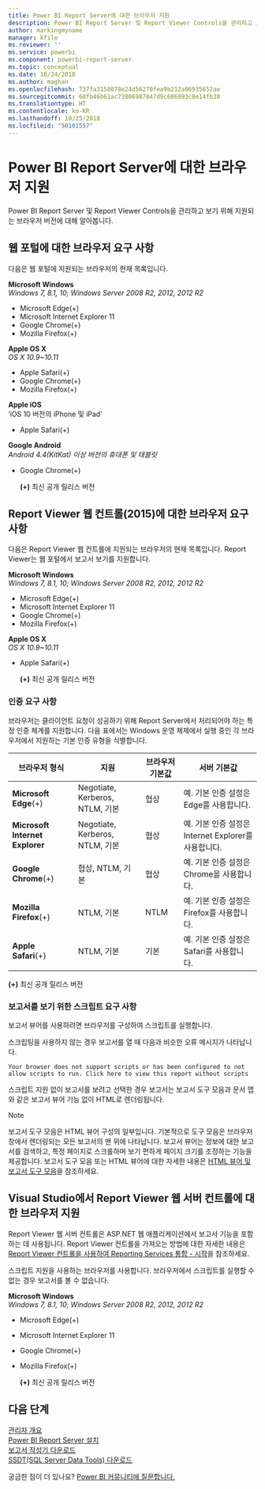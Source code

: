 ```yaml
---
title: Power BI Report Server에 대한 브라우저 지원
description: Power BI Report Server 및 Report Viewer Controls을 관리하고 보기 위해 지원되는 브라우저 버전에 대해 알아봅니다.
author: markingmyname
manager: kfile
ms.reviewer: ''
ms.service: powerbi
ms.component: powerbi-report-server
ms.topic: conceptual
ms.date: 10/24/2018
ms.author: maghan
ms.openlocfilehash: 737fa3158078e24d56270fea9b212a06935652ae
ms.sourcegitcommit: 60fb46b61ac73806987847d9c606993c0e14fb30
ms.translationtype: HT
ms.contentlocale: ko-KR
ms.lasthandoff: 10/25/2018
ms.locfileid: "50101557"
---
```

# <a name="browser-support-for-power-bi-report-server"></a>Power BI Report Server에 대한 브라우저 지원
Power BI Report Server 및 Report Viewer Controls을 관리하고 보기 위해 지원되는 브라우저 버전에 대해 알아봅니다.

## <a name="browser-requirements-for-the-web-portal"></a>웹 포털에 대한 브라우저 요구 사항
다음은 웹 포털에 지원되는 브라우저의 현재 목록입니다.

**Microsoft Windows**  
*Windows 7, 8.1, 10; Windows Server 2008 R2, 2012, 2012 R2*

* Microsoft Edge(+)
* Microsoft Internet Explorer 11
* Google Chrome(+)
* Mozilla Firefox(+)

**Apple OS X**  
*OS X 10.9~10.11*

* Apple Safari(+)
* Google Chrome(+)
* Mozilla Firefox(+)

**Apple iOS**  
‘iOS 10 버전의 iPhone 및 iPad’

* Apple Safari(+)

**Google Android**  
*Android 4.4(KitKat) 이상 버전의 휴대폰 및 태블릿*

* Google Chrome(+)
  
  **(+)** 최신 공개 릴리스 버전

## <a name="browser-requirements-for-the-report-viewer-web-control-2015"></a>Report Viewer 웹 컨트롤(2015)에 대한 브라우저 요구 사항
다음은 Report Viewer 웹 컨트롤에 지원되는 브라우저의 현재 목록입니다. Report Viewer는 웹 포털에서 보고서 보기를 지원합니다.

**Microsoft Windows**  
*Windows 7, 8.1, 10; Windows Server 2008 R2, 2012, 2012 R2*

* Microsoft Edge(+)
* Microsoft Internet Explorer 11
* Google Chrome(+)
* Mozilla Firefox(+)

**Apple OS X**  
*OS X 10.9~10.11*

* Apple Safari(+)
  
  **(+)** 최신 공개 릴리스 버전

### <a name="authentication-requirements"></a>인증 요구 사항
브라우저는 클라이언트 요청이 성공하기 위해 Report Server에서 처리되어야 하는 특정 인증 체계를 지원합니다. 다음 표에서는 Windows 운영 체제에서 실행 중인 각 브라우저에서 지원하는 기본 인증 유형을 식별합니다.

| **브라우저 형식** | **지원** | **브라우저 기본값** | **서버 기본값** |
| --- | --- | --- | --- |
| **Microsoft Edge**(+) |Negotiate, Kerberos, NTLM, 기본 |협상 |예. 기본 인증 설정은 Edge를 사용합니다. |
| **Microsoft Internet Explorer** |Negotiate, Kerberos, NTLM, 기본 |협상 |예. 기본 인증 설정은 Internet Explorer를 사용합니다. |
| **Google Chrome**(+) |협상, NTLM, 기본 |협상 |예. 기본 인증 설정은 Chrome을 사용합니다. |
| **Mozilla Firefox**(+) |NTLM, 기본 |NTLM |예. 기본 인증 설정은 Firefox를 사용합니다. |
| **Apple Safari**(+) |NTLM, 기본 |기본 |예. 기본 인증 설정은 Safari를 사용합니다. |

 **(+)** 최신 공개 릴리스 버전

### <a name="script-requirements-for-viewing-reports"></a>보고서를 보기 위한 스크립트 요구 사항
보고서 뷰어를 사용하려면 브라우저를 구성하여 스크립트를 실행합니다.

스크립팅을 사용하지 않는 경우 보고서를 열 때 다음과 비슷한 오류 메시지가 나타납니다.

```
Your browser does not support scripts or has been configured to not allow scripts to run. Click here to view this report without scripts
```

 스크립트 지원 없이 보고서를 보려고 선택한 경우 보고서는 보고서 도구 모음과 문서 맵와 같은 보고서 뷰어 기능 없이 HTML로 렌더링됩니다.

> [!NOTE]
> 보고서 도구 모음은 HTML 뷰어 구성의 일부입니다. 기본적으로 도구 모음은 브라우저 창에서 렌더링되는 모든 보고서의 맨 위에 나타납니다. 보고서 뷰어는 정보에 대한 보고서를 검색하고, 특정 페이지로 스크롤하며 보기 편하게 페이지 크기를 조정하는 기능을 제공합니다. 보고서 도구 모음 또는 HTML 뷰어에 대한 자세한 내용은 [HTML 뷰어 및 보고서 도구 모음](https://docs.microsoft.com/sql/reporting-services/html-viewer-and-the-report-toolbar)을 참조하세요.
> 
> 

## <a name="browser-support-for-report-viewer-web-server-controls-in-visual-studio"></a>Visual Studio에서 Report Viewer 웹 서버 컨트롤에 대한 브라우저 지원
Report Viewer 웹 서버 컨트롤은 ASP.NET 웹 애플리케이션에서 보고서 기능을 포함하는 데 사용됩니다. Report Viewer 컨트롤을 가져오는 방법에 대한 자세한 내용은 [Report Viewer 컨트롤을 사용하여 Reporting Services 통합 - 시작](https://docs.microsoft.com/sql/reporting-services/application-integration/integrating-reporting-services-using-reportviewer-controls-get-started)을 참조하세요.

스크립트 지원을 사용하는 브라우저를 사용합니다. 브라우저에서 스크립트를 실행할 수 없는 경우 보고서를 볼 수 없습니다.

**Microsoft Windows**  
*Windows 7, 8.1, 10; Windows Server 2008 R2, 2012, 2012 R2*

* Microsoft Edge(+)
* Microsoft Internet Explorer 11
* Google Chrome(+)
* Mozilla Firefox(+)
  
  **(+)** 최신 공개 릴리스 버전

## <a name="next-steps"></a>다음 단계
[관리자 개요](admin-handbook-overview.md)  
[Power BI Report Server 설치](install-report-server.md)  
[보고서 작성기 다운로드](https://www.microsoft.com/download/details.aspx?id=53613)  
[SSDT(SQL Server Data Tools) 다운로드](http://go.microsoft.com/fwlink/?LinkID=616714)

궁금한 점이 더 있나요? [Power BI 커뮤니티에 질문합니다.](https://community.powerbi.com/)

